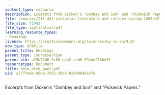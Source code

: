 ```yaml
---
content_type: resource
description: Excerpts from Dicken's "Dombey and Son" and "Pickwick Papers."
file: /courses/21l-481-victorian-literature-and-culture-spring-2003/e2777ede85eb7dd235db8290464da37e_holm_dick_quot.pdf
file_size: 72942
file_type: application/pdf
learning_resource_types:
- Readings
license: https://creativecommons.org/licenses/by-nc-sa/4.0/
ocw_type: OCWFile
parent_title: Readings
parent_type: CourseSection
parent_uid: a79b72d0-9c80-eda2-ccd0-9944e213bd91
resourcetype: Document
title: holm_dick_quot.pdf
uid: e2777ede-85eb-7dd2-35db-8290464da37e
---
```

Excerpts from Dicken's "Dombey and Son" and "Pickwick Papers."